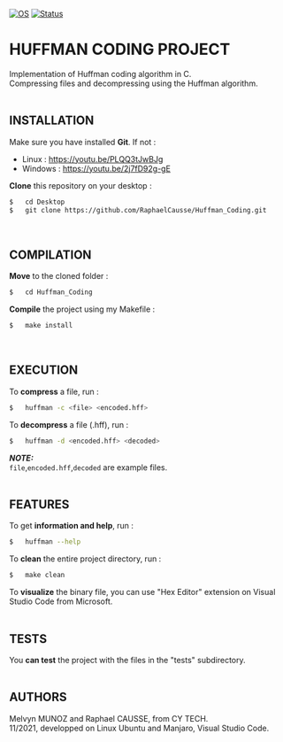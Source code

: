 [![OS](https://img.shields.io/badge/os-linux-blue.svg)](https://shields.io/)
[![Status](https://img.shields.io/badge/status-completed-success.svg)](https://shields.io/)

# HUFFMAN CODING PROJECT

Implementation of Huffman coding algorithm in C.<br>
Compressing files and decompressing using the Huffman algorithm.
<br><br>

## INSTALLATION

Make sure you have installed **Git**. If not :
* Linux : https://youtu.be/PLQQ3tJwBJg<br>
* Windows : https://youtu.be/2j7fD92g-gE<br>

**Clone** this repository on your desktop :
```bash
$   cd Desktop
$   git clone https://github.com/RaphaelCausse/Huffman_Coding.git
```
<br>

## COMPILATION

**Move** to the cloned folder :
```bash
$   cd Huffman_Coding
```
**Compile** the project using my Makefile :
```bash
$   make install
```
<br>

## EXECUTION

To **compress** a file, run :
```bash
$   huffman -c <file> <encoded.hff>
```
To **decompress** a file (.hff), run :
```bash
$   huffman -d <encoded.hff> <decoded>
```
**_NOTE:_**<br>
`file`,`encoded.hff`,`decoded` are example files.
<br><br>

## FEATURES

To get **information and help**, run :
```bash
$   huffman --help
```
To **clean** the entire project directory, run :
```bash
$   make clean
```
To **visualize** the binary file, you can use "Hex Editor" extension on Visual Studio Code from Microsoft.
<br><br>

## TESTS

You **can test** the project with the files in the "tests" subdirectory.
<br><br>

## AUTHORS

Melvyn MUNOZ and Raphael CAUSSE, from CY TECH.<br>
11/2021, developped on Linux Ubuntu and Manjaro, Visual Studio Code.